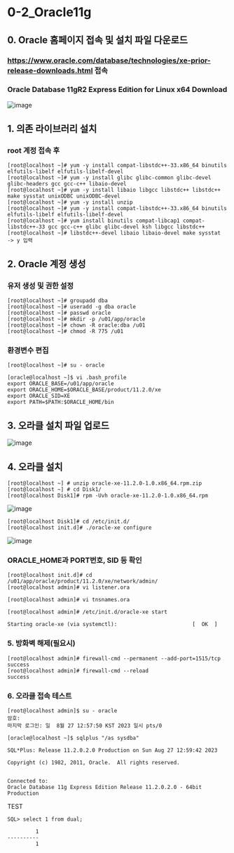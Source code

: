 # 0-2_Oracle11g

## 0. Oracle 홈페이지 접속 및 설치 파일 다운로드

### https://www.oracle.com/database/technologies/xe-prior-release-downloads.html 접속

### Oracle Database 11gR2 Express Edition for Linux x64 Download

![image](https://github.com/LeeJaeYong02/Oacle-Tuning-Essentials/assets/66985977/06052c5e-506b-4f1d-9f32-42e013c92fc0)


## 1. 의존 라이브러리 설치

### root 계정 접속 후

```
[root@localhost ~]# yum -y install compat-libstdc++-33.x86_64 binutils elfutils-libelf elfutils-libelf-devel
[root@localhost ~]# yum -y install glibc glibc-common glibc-devel glibc-headers gcc gcc-c++ libaio-devel
[root@localhost ~]# yum -y install libaio libgcc libstdc++ libstdc++ make sysstat unixODBC unixODBC-devel
[root@localhost ~]# yum -y install unzip
[root@localhost ~]# yum -y install compat-libstdc++-33.x86_64 binutils elfutils-libelf elfutils-libelf-devel
[root@localhost ~]# yum install binutils compat-libcap1 compat-libstdc++-33 gcc gcc-c++ glibc glibc-devel ksh libgcc libstdc++ [root@localhost ~]# libstdc++-devel libaio libaio-devel make sysstat
-> y 입력
```

## 2. Oracle 계정 생성

### 유저 생성 및 권한 설정

```
[root@localhost ~]# groupadd dba
[root@localhost ~]# useradd -g dba oracle
[root@localhost ~]# passwd oracle
[root@localhost ~]# mkdir -p /u01/app/oracle
[root@localhost ~]# chown -R oracle:dba /u01
[root@localhost ~]# chmod -R 775 /u01
```

### 환경변수 편집

```
[root@localhost ~]# su - oracle

[oracle@localhost ~]$ vi .bash_profile
export ORACLE_BASE=/u01/app/oracle
export ORACLE_HOME=$ORACLE_BASE/product/11.2.0/xe
export ORACLE_SID=XE
export PATH=$PATH:$ORACLE_HOME/bin
```

## 3. 오라클 설치 파일 업로드
![image](https://github.com/LeeJaeYong02/Oacle-Tuning-Essentials/assets/66985977/50af2333-c6f6-49a3-a0dc-acdb6040cca8)

## 4. 오라클 설치

```
[root@localhost ~] # unzip oracle-xe-11.2.0-1.0.x86_64.rpm.zip
[root@localhost ~] # cd Disk1/
[root@localhost Disk1]# rpm -Uvh oracle-xe-11.2.0-1.0.x86_64.rpm
```

![image](https://github.com/LeeJaeYong02/Oacle-Tuning-Essentials/assets/66985977/4f965642-56b4-4e6a-a5c9-1b35ae3b4c7c)

```
[root@localhost Disk1]# cd /etc/init.d/
[root@localhost init.d]# ./oracle-xe configure
```

![image](https://github.com/LeeJaeYong02/Oacle-Tuning-Essentials/assets/66985977/3cae5445-ab20-4d26-8874-ee53f5a01f17)


### ORACLE_HOME과 PORT번호, SID 등 확인

```
[root@localhost init.d]# cd /u01/app/oracle/product/11.2.0/xe/network/admin/
[root@localhost admin]# vi listener.ora

[root@localhost admin]# vi tnsnames.ora
```

```
[root@localhost admin]# /etc/init.d/oracle-xe start

Starting oracle-xe (via systemctl):                        [  OK  ]
```

### 5. 방화벽 해제(필요시)

```
[root@localhost admin]# firewall-cmd --permanent --add-port=1515/tcp
success
[root@localhost admin]# firewall-cmd --reload
success
```

### 6. 오라클 접속 테스트

```
[root@localhost admin]$ su - oracle
암호:
마지막 로그인: 일  8월 27 12:57:50 KST 2023 일시 pts/0

[oracle@localhost ~]$ sqlplus "/as sysdba"

SQL*Plus: Release 11.2.0.2.0 Production on Sun Aug 27 12:59:42 2023

Copyright (c) 1982, 2011, Oracle.  All rights reserved.


Connected to:
Oracle Database 11g Express Edition Release 11.2.0.2.0 - 64bit Production
```

TEST
```
SQL> select 1 from dual;

         1
----------
         1
```
